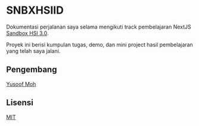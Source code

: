 # SNBXHSIID

Dokumentasi perjalanan saya selama mengikuti track pembelajaran NextJS [Sandbox HSI 3.0](https://sandbox.hsi.id).

Proyek ini berisi kumpulan tugas, demo, dan mini project hasil pembelajaran yang telah saya jalani.

## Pengembang

[Yusoof Moh](https://yusoofsh.id)

## Lisensi

[MIT](https://choosealicense.com/licenses/mit)
